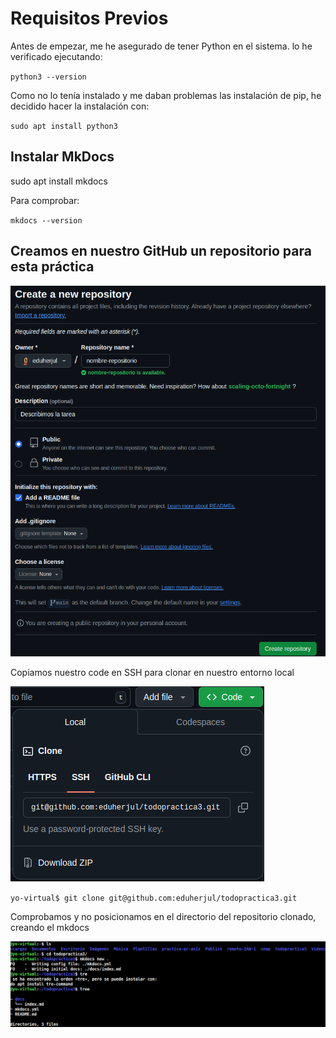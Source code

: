 # Requisitos Previos

Antes de empezar, me he asegurado de tener Python en el sistema. lo he verificado ejecutando:

`python3 --version`

Como no lo tenía instalado y me daban problemas las instalación de pip, he decidido hacer la instalación con:

`sudo apt install python3`

## Instalar MkDocs

sudo apt install mkdocs

Para comprobar:

`mkdocs --version`

## Creamos en nuestro GitHub un repositorio para esta práctica

![Imagen creación](img/crea-repo.png)

Copiamos nuestro code en SSH para clonar en nuestro entorno local

![Imagen code](img/code-ssh.png)

`yo-virtual$ git clone git@github.com:eduherjul/todopractica3.git`

Comprobamos y no posicionamos en el directorio del repositorio clonado, creando el mkdocs

![Imagen mkdocs new .](img/mkdocs-new.png)